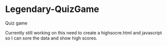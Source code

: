 # Legendary-QuizGame
Quiz game

Currently still working on this need to create a highsocre.html and javascript so I can sore the data and show high scores.